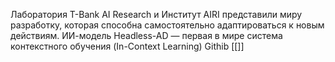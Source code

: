 Лаборатория T-Bank AI Research и Институт AIRI представили миру разработку, которая способна самостоятельно адаптироваться к новым действиям. ИИ-модель Headless-AD  — первая в мире система контекстного обучения (In-Context Learning)
Githib [[]]
